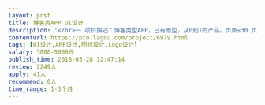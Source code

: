 ```yaml
---                
layout: post       
title: 博客类APP UI设计           
description: '</br>一 项目描述：博客类型APP，已有原型，从0到1的产品。页面≤30 页。</br></br>二 类似项目：豆瓣APP（书影音除外）、Twitter、微博（国际版）。</br></br>三 风格要求：极简</br></br>希望能找到一位 年轻的设计师 长期合作。</br>'     
contenturl: https://pro.lagou.com/project/6979.html      
tags: [UI设计,APP设计,图标设计,Logo设计]            
salary: 3000-5000元          
publish_time: 2018-03-28 12:47:14         
review: 2249人                   
apply: 41人                   
recommend: 0人                   
time_range: 1-3个月              
---                 
```

